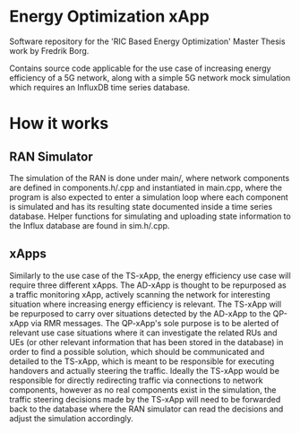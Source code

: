 # Energy Optimization xApp
Software repository for the 'RIC Based Energy Optimization' Master Thesis work by Fredrik Borg.

Contains source code applicable for the use case of increasing energy efficiency of a 5G network, along with a simple 5G network mock simulation which requires an InfluxDB time series database.

# How it works
## RAN Simulator
The simulation of the RAN is done under main/, where network components are defined in components.h/.cpp and instantiated in main.cpp, where the program is also expected to enter a simulation loop where each component is simulated and has its resulting state documented inside a time series database. Helper functions for simulating and uploading state information to the Influx database are found in sim.h/.cpp.

## xApps
Similarly to the use case of the TS-xApp, the energy efficiency use case will require three different xApps.
The AD-xApp is thought to be repurposed as a traffic monitoring xApp, actively scanning the network for interesting situation where increasing energy efficiency is relevant.
The TS-xApp will be repurposed to carry over situations detected by the AD-xApp to the QP-xApp via RMR messages.
The QP-xApp's sole purpose is to be alerted of relevant use case situations where it can investigate the related RUs and UEs (or other relevant information that has been stored in the database) in order to find a possible solution, which should be communicated and detailed to the TS-xApp, which is meant to be responsible for executing handovers and actually steering the traffic.
Ideally the TS-xApp would be responsible for directly redirecting traffic via connections to network components, however as no real components exist in the simulation, the traffic steering decisions made by the TS-xApp will need to be forwarded back to the database where the RAN simulator can read the decisions and adjust the simulation accordingly.